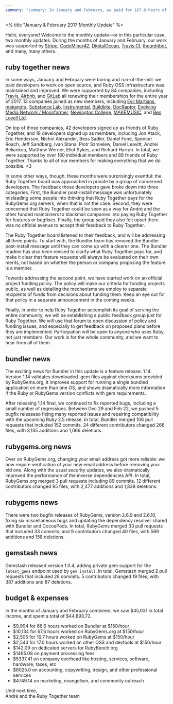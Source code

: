 ```yaml
---
summary: "summary: In January and February, we paid for 167.8 hours of developer work, pushed a Bundler feature release as version 1.14, got some feedback, and made plans for the future."
---
```


<% title "January & February 2017 Monthly Update" %>

Hello, everyone! Welcome to the monthly update—or in this particular case, two monthly updates. During the months of January and February, our work was supported by [Stripe](http://stripe.com/), [CodeMiner42](http://www.codeminer42.com/), [DigitalOcean](http://www.digitalocean.com/ "DigitalOcean"), [Travis CI](https://travis-ci.org/ "Travis CI"), [thoughtbot](https://thoughtbot.com/ "thoughtbot"), and many, many others.

## ruby together news

In some ways, January and February were boring and run-of-the-mill: we paid developers to work on open source, and Ruby OSS infrastructure was maintained and improved. We were supported by 84 companies, including [Travis](http://travis-ci.com), [Airbnb](http://www.airbnb.com), and [GitLab](http://gitlab.com) all renewing their memberships for the entire year of 2017. 13 companies joined as new members, including [Evil Martians](https://evilmartians.com), [makandra](https://makandra.com), [Substance Lab](http://substancelab.com), [Instrumental](https://instrumentalapp.com), [Buildkite](https://buildkite.com), [DocRaptor](https://docraptor.com), [Evolving Media Network / Moonfarmer](http://www.evolvingmedia.net/), [Newington College](https://newington.nsw.edu.au), [MAKEMUSIC](http://www.makemusic.com/), and [Ben Lovell Ltd](https://github.com/benlovellltd).

On top of those companies, 42 developers signed up as friends of Ruby Together, and 18 developers signed up as members, including Jon Atack, Eric Henderson, Nichol Alexander, Bess Sadler, Daniel Fone, Spencer Roach, Jeff Sandberg, Ivan Stana, Piotr Szmielew, Daniel Leavitt, Andrei Beliankou, Matthew Werner, Eliot Sykes, and Richard Harrah. In total, we were supported by over 180 individual members and 88 friends of Ruby Together. Thanks to all of our members for making everything that we do possible. &lt;3

In some other ways, though, these months were surprisingly eventful: the Ruby Together board was approached in private by a group of concerned developers. The feedback those developers gave broke down into three categories. First, the Bundler post-install message was unfortunately misleading some people into thinking that Ruby Together pays for the RubyGems.org servers, when that is not the case. Second, they were concerned that Ruby Together could be seen as a way for André and the other funded maintainers to blackmail companies into paying Ruby Together for features or bugfixes. Finally, the group said they also felt upset there was no official avenue to accept their feedback to Ruby Together.

The Ruby Together board listened to their feedback, and will be addressing all three points. To start with, the Bundler team has removed the Bundler post-install message until they can come up with a clearer one. The Bundler readme has also been revised to clarify what Ruby Together pays for, and make it clear that feature requests will always be evaluated on their own merits, not based on whether the person or company proposing the feature is a member.

Towards addressing the second point, we have started work on an official project funding policy. The policy will make our criteria for funding projects public, as well as detailing the mechanisms we employ to separate recipients of funds from decisions about funding them. Keep an eye out for that policy in a separate announcement in the coming weeks.

Finally, in order to help Ruby Together accomplish its goal of serving the entire community, we will be establishing a public feedback group just for Ruby Together. We will use that forum to open discussion of policy and funding issues, and especially to get feedback on proposed plans before they are implemented. Participation will be open to anyone who uses Ruby, not just members. Our work is for the whole community, and we want to hear from all of them.

## bundler news

The exciting news for Bundler in this update is a feature release: 1.14. Version 1.14 validates downloaded .gem files against checksums provided by RubyGems.org, it improves support for running a single bundled application on more than one OS, and shows dramatically more information if the Ruby or RubyGems version conflicts with gem requirements.

After releasing 1.14 final, we continued to fix reported bugs, including a small number of regressions. Between Dec 29 and Feb 22, we pushed 5 bugfix releaseso fixing many reported issues and repairing compatibility with the upcoming Ruby 2.5 release. In total, Bundler merged 106 pull requests that included 152 commits. 24 different contributors changed 266 files, with 3,135 additions and 1,066 deletions.

## rubygems.org news

Over on RubyGems.org, changing your email address got more reliable: we now require verification of your new email address before removing your old one. Along with the usual security updates, we also dramatically improved the performance of the inverse dependencies API. In total, RubyGems.org merged 3 pull requests including 89 commits. 12 different contributors changed 95 files, with 2,477 additions and 1,838 deletions.

## rubygems news

There were two bugfix releases of RubyGems, version 2.6.9 and 2.6.10, fixing six miscellaneous bugs and updating the dependency resolver shared with Bundler and CocoaPods. In total, RubyGems merged 33 pull requests that included 33 commits, and 9 contributors changed 40 files, with 569 additions and 158 deletions.

## gemstash news

Gemstash released version 1.0.4, adding private gem support for the `latest_gems` endpoint used by `gem install`. In total, Gemstash merged 2 pull requests that included 26 commits. 5 contributors changed 19 files, with 387 additions and 87 deletions.

## budget & expenses

In the months of January and February combined, we saw $45,031 in total income, and spent a total of $44,893.72.

* $9,994 for 66.6 hours worked on Bundler at $150/hour
* $10,134 for 67.6 hours worked on RubyGems.org at $150/hour
* $2,505 for 16.7 hours worked on RubyGems at $150/hour
* $2,543 for 17.0 hours worked on other OSS and devtools at $150/hour
* $142.09 on dedicated servers for RubyBench.org
* $1465.08 on payment processing fees
* $5337.41 on company overhead like hosting, services, software, hardware, taxes, etc
* $8025.0 on accounting, copywriting, design, and other professional services
* $4749.14 on marketing, evangelism, and community outreach

Until next time,<br>
André and the Ruby Together team
